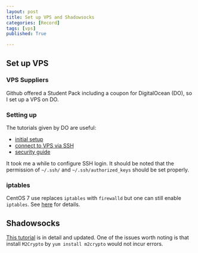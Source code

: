 ```yaml
---
layout: post
title: Set up VPS and Shadowsocks
categories: [Record]
tags: [vps]
published: True

---
```

## Set up VPS

### VPS Suppliers

Github offered a Student Pack including a coupon for DigitalOcean (DO), so I set up a VPS on DO.


### Setting up

The tutorials given by DO are useful:
- [initial setup](https://www.digitalocean.com/community/tutorials/initial-server-setup-with-centos-7?utm_source=Customerio&utm_medium=Email_Internal&utm_campaign=Email_CentOSDistroApacheWelcome)
- [connect to VPS via SSH](https://www.digitalocean.com/community/tutorials/how-to-connect-to-your-droplet-with-ssh?utm_source=Customerio&utm_medium=Email_Internal&utm_campaign=Email_CentOSDistroApacheWelcome)
- [security guide](https://www.digitalocean.com/community/tutorials/7-security-measures-to-protect-your-servers?utm_source=Customerio&utm_medium=Email_Internal&utm_campaign=Email_CentOSDistroApacheWelcome)

It took me a while to configure SSH login. It should be noted that the permission of `~/.ssh/` and `~/.ssh/authorized_keys` should be set properly.


### iptables

CentOS 7 use replaces `iptables` with `firewalld` but one can still enable `iptables`. See [here](http://stackoverflow.com/questions/24756240/how-can-i-use-iptables-on-centos-7) for details.


## Shadowsocks

[This tutorial](https://plus.google.com/103234343779069345365/posts/Xce4EJpLGhX) is in detail and updated. One of the issues worth noting is that install `M2Crypto` by `yum install m2crypto` would not incur errors.
